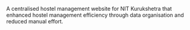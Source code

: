 A centralised hostel management website for NIT Kurukshetra that enhanced hostel management efficiency through data organisation and reduced manual effort.
